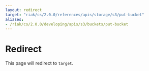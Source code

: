 ```yaml
---
layout: redirect
target: "riak/cs/2.0.0/references/apis/storage/s3/put-bucket"
aliases:
- /riak/cs/2.0.0/developing/apis/s3/buckets/put-bucket
---
```


# Redirect

This page will redirect to `target`.
